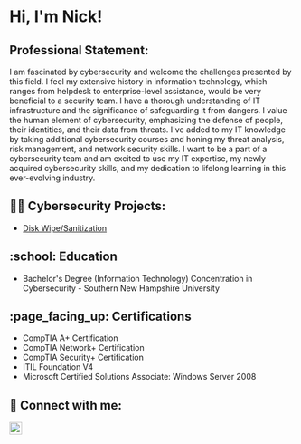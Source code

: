 <h1>Hi, I'm Nick! </h1>

<h2> Professional Statement:</h2>

I am fascinated by cybersecurity and welcome the challenges presented by this field. I feel my extensive history in information technology, which ranges from helpdesk to enterprise-level assistance, would be very beneficial to a security team. I have a thorough understanding of IT infrastructure and the significance of safeguarding it from dangers. I value the human element of cybersecurity, emphasizing the defense of people, their identities, and their data from threats. I've added to my IT knowledge by taking additional cybersecurity courses and honing my threat analysis, risk management, and network security skills. I want to be a part of a cybersecurity team and am excited to use my IT expertise, my newly acquired cybersecurity skills, and my dedication to lifelong learning in this ever-evolving industry.


<h2>👨‍💻 Cybersecurity Projects:</h2>

  - [Disk Wipe/Sanitization](https://github.com/nickhodge1/diskwipe_sanitization)


<h2>:school: Education</h2>

- Bachelor's Degree (Information Technology) Concentration in Cybersecurity - Southern New Hampshire University


<h2>:page_facing_up: Certifications</h2>

- CompTIA A+ Certification
- CompTIA Network+ Certification
- CompTIA Security+ Certification
- ITIL Foundation V4
- Microsoft Certified Solutions Associate: Windows Server 2008


<h2> 🤳 Connect with me:</h2>

[<img align="left" alt="JoshMadakor | LinkedIn" width="22px" src="https://cdn.jsdelivr.net/npm/simple-icons@v3/icons/linkedin.svg" />][linkedin]

[linkedin]: https://linkedin.com/in/xxxxx


